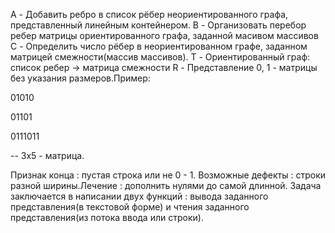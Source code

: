 A - Добавить ребро в список рёбер неориентированного графа, представленный линейным контейнером.
B - Организовать перебор ребер матрицы ориентированного графа, заданной масивом массивов
C - Определить число рёбер в неориентированном графе, заданном матрицей смежности(массив массивов).
T - Ориентированный граф: список ребер -> матрица смежности
R - Представление 0, 1 - матрицы без указания размеров.Пример:

01010

01101

0111011

-- 3x5 - матрица.

Признак конца : пустая строка или не 0 - 1.
Возможные дефекты : строки разной ширины.Лечение : дополнить нулями до самой длинной.
Задача заключается в написании двух функций : вывода заданного представления(в текстовой форме) 
и чтения заданного представления(из потока ввода или строки).
